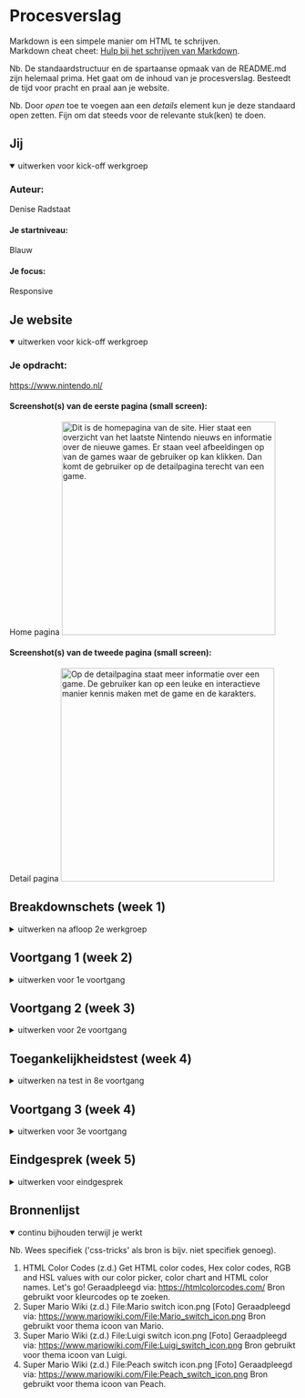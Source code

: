 # Procesverslag
Markdown is een simpele manier om HTML te schrijven.  
Markdown cheat cheet: [Hulp bij het schrijven van Markdown](https://github.com/adam-p/markdown-here/wiki/Markdown-Cheatsheet).

Nb. De standaardstructuur en de spartaanse opmaak van de README.md zijn helemaal prima. Het gaat om de inhoud van je procesverslag. Besteedt de tijd voor pracht en praal aan je website.

Nb. Door *open* toe te voegen aan een *details* element kun je deze standaard open zetten. Fijn om dat steeds voor de relevante stuk(ken) te doen.





## Jij

<details open>
<summary>uitwerken voor kick-off werkgroep</summary>

### Auteur:
Denise Radstaat

#### Je startniveau:
Blauw

#### Je focus:
Responsive
 
</details>





## Je website

<details open>
<summary>uitwerken voor kick-off werkgroep</summary>

### Je opdracht:
https://www.nintendo.nl/

#### Screenshot(s) van de eerste pagina (small screen): 
Home pagina 
<img src="images/Homepagina.jpeg" width="375px" alt="Dit is de homepagina van de site. Hier staat een overzicht van het laatste Nintendo nieuws en informatie over de nieuwe games. Er staan veel afbeeldingen op van de games waar de gebruiker op kan klikken. Dan komt de gebruiker op de detailpagina terecht van een game.">

#### Screenshot(s) van de tweede pagina (small screen):
Detail pagina
<img src="images/Detailpagina.jpeg" width="375px" alt="Op de detailpagina staat meer informatie over een game. De gebruiker kan op een leuke en interactieve manier kennis maken met de game en de karakters.">
 
</details>





## Breakdownschets (week 1)

<details>
<summary>uitwerken na afloop 2e werkgroep</summary>

### de hele pagina: 
<img src="images/Schets1.jpeg">
Een schets die ik tijdens de les gemaakt heb voor de homepagina van mijn website.

### dynamisch deel (bijv menu): 
<img src="images/Schets2.jpeg">
Een schets die laat zien hoe ik de content wil verdelen op een iPad- en desktop formaat.

</details>





## Voortgang 1 (week 2)

<details>
<summary>uitwerken voor 1e voortgang</summary>

### Stand van zaken
Ik ben begonnen met de HTML van website. Verder dan dit ben ik nog niet gekomen. Ik zou graag willen weten hoe
ver ik op dit moment moet zijn met mijn site zodat ik een planning kan maken. Ik kwam erachter dat mijn groepje dezelfde vraag had.
<img src="images/s1.png">
<img src="images/s2.png">

### Verslag van meeting

We hebben het tijdens het voortgangsgesprek voornamelijk over de planning gehad. We moeten nu ongeveer een site hebben met een header, footer en wat content. Dat betekent dat ik achterloop en ik binnenkort even wat meer tijd moet besteden aan mijn website. De docent gaf ons de tip om de opdrachten die we tijdens de les doen meteen te verwerken in mijn website. Dat scheelt tijd, omdat ik op het moment dat ik de opdrachten doe al met de stof bezig ben.

Verder heb ik mijn HTML code van wat ik tot nu toe heb, laten zien aan de docent. De HTML was goed, alhoewel ik de afbeeldingen nog in articles kan zetten. Ook kan ik buttons zetten onder de afbeelding, zodat de afbeelding klikbaar wordt. Dan kan ik de button in de afbeelding positioneren, zoals we in de les geoefend hebben.

Verder viel het onze docent op bij mijn groepsgenoten dat ze veel verschillende classlists hebben gebruikt in de CSS. De docent zei dat we de andere selectors moeten uitproberen en we niet alleen verschillende classlists kunnen gebruiken. Hier ga ik dan ook op letten als ik ga beginnen aan de CSS.

</details>





## Voortgang 2 (week 3)

<details>
<summary>uitwerken voor 2e voortgang</summary>

### Stand van zaken
hier dit ging goed & dit was lastig (neem ook screenshots op van delen van je website en code)
<img src="images/s3.png">
<img src="images/s4.png">
<img src="images/s5.png">
Ik heb een deze week een deel kunnen inhalen, maar ik loop nog steeds erg achter. Daarom wil ik me de komende tijd
extra focussen op dit vak. Het is me wel gelukt om een header te maken voor mijn site. Daar had ik in het begin veel moeite mee,
omdat ik het niet goed voor elkaar kreeg om het logo links te krijgen en de iconen in de header juist rechts.


### Verslag van meeting
Tijdens de meeting heeft de student-assistent naar mijn code gekeken. Ze heeft een aantal kleine foutjes eruit gehaald, zoals delen waar ik niet goed had ingesprongen. Ze zei ook dat ik goed moest opletten dat ik op de juiste manier h1, h2 en h3 gebruik. Aan het einde vroeg ze aan mij wat mijn planning is voor de komende weken. Ik legde haar uit dat ik de komende week me ga focussen op dit vak en in ieder geval de homepagina goed uitgewerkt wil hebben voor de toegankelijkheidstest. Ze vond het een goed idee.

</details>





## Toegankelijkheidstest (week 4)

<details>
<summary>uitwerken na test in 8e voortgang</summary>

### Bevindingen
Lijst met je bevindingen die in de test naar voren kwamen:
1. Verdwaald met de screenreader.
2. Niet overal naartoe tabben
3. Lastige leesbare teksten.

#### Verdwaald met de screenreader
<img src="images/Test1.jpeg">
Hier korte omschrijving (met indien nodig een afbeelding)
Ik ging met mijn klasgenoot kijken hoe mijn site werkt met het gebruiken van een screenreader. Dat bleek lastiger te zijn dan gedacht, omdat de screenreader vaak dingen niet goed uitsprak of veel onnodige dingen uitsprak. In de header zegt hij bijvoorbeeld wel wat het icoon is, maar niet dat de gebruiker ook kan inloggen. Verder was het ook niet duidelijk dat in het grid verschillende games staan. 

Hier een omschrijving van hoe het opgelost kan worden (met indien nodig een afbeelding)
Nogmaals kijken en blijven testen hoe ik mijn site het beste kan ontwerpen voor een screenreader. Bijvoorbeeld een titel toevoegen bij het grid zodat de gebruiker weet dat het over verschillende games gaat. Ik zou ook in de Alt tekst van de iconen kunnen zetten dat het om een link gaat.

#### Niet overal naartoe tabben. 
Hier korte omschrijving (met indien nodig een afbeelding)
Tijdens de test kwam naar voren dat het tabben niet lekker werkt. Er worden stukken in de site overgeslagen. 

Hier een omschrijving van hoe het opgelost kan worden (met indien nodig een afbeelding)
Ik denk dat dit op te lossen is door meer linkjes en knoppen toe te voegen in mijn site. Dit had ik tijdens de test nog niet bij alles gedaan, waardoor er stukken werden overgeslagen.

#### Lastig leesbare teksten
<img src="images/Test2.jpeg">
Hier korte omschrijving (met indien nodig een afbeelding)
Tijdens de test met de ballon en de bril met vlekken erin bleek dat sommige tekst lastig te lezen was. Bijvoorbeeld de hover tekst in de header en de tekst onder de afbeeldingen bij het kopje nieuws.

Hier een omschrijving van hoe het opgelost kan worden (met indien nodig een afbeelding)
Dit zou ik op kunnen lossen door een andere manier toe te passen voor de hover tekst dan ik nu gedaan heb en de tekstgrootte aan te passen.

</details>





## Voortgang 3 (week 4)

<details>
<summary>uitwerken voor 3e voortgang</summary>

### Stand van zaken
<img src="images/s6.png">
<img src="images/s7.png">
<img src="images/s8.png">
<img src="images/s9.png">
<img src="images/s10.png">
<img src="images/s11.png">
<img src="images/s12.png">
Ik heb veel ingehaald de afgelopen week en ik sta er nu goed voor. Ik heb alle content van de homepagina nu toegevoegd aan mijn site. Ik begon met het maken van een grid waar alle games in staan. Die is nu af en responsive. Daarnaast heb ik een footer toegevoegd en drie buttons waarmee je d.m.v. javascript het thema van de site kan aanpassen. De knoppen werken alleen nog niet helemaal, omdat ik eerst een thema moet uitzetten en dan pas een nieuwe kan aanzetten. Ik wil vragen tijdens het gesprek hoe ik dit kan oplossen. In de komende week wil ik de tweede pagina maken en states toevoegen aan mijn site.

### Verslag van meeting
De docent heeft mij geholpen met mijn thema's. Ik heb nu een classList.remove toegevoegd aan de functies en gezegd dat hij eerst de andere classes moet verwijderen, voordat hij het nieuwe thema toevoegt. Verder moet ik nog de laatste paar dingen toevoegen aan mijn site en een tweede pagina maken. Daar ga ik me dan de komende tijd op focussen.

</details>





## Eindgesprek (week 5)

<details>
<summary>uitwerken voor eindgesprek</summary>

### Stand van zaken
hier dit ging goed & dit was lastig (neem ook screenshots op van delen van je website en code)

### Screenshot(s)

hier screenshot(s) van je eindresultaat

</details>





## Bronnenlijst

<details open>
<summary>continu bijhouden terwijl je werkt</summary>

Nb. Wees specifiek ('css-tricks' als bron is bijv. niet specifiek genoeg).

1. HTML Color Codes (z.d.) Get HTML color codes, Hex color codes, RGB and HSL values with our color picker, color chart and HTML color names. Let's go! Geraadpleegd via: https://htmlcolorcodes.com/ 
Bron gebruikt voor kleurcodes op te zoeken.
2. Super Mario Wiki (z.d.) File:Mario switch icon.png [Foto] Geraadpleegd via: https://www.mariowiki.com/File:Mario_switch_icon.png
Bron gebruikt voor thema icoon van Mario.
3. Super Mario Wiki (z.d.) File:Luigi switch icon.png [Foto] Geraadpleegd via: https://www.mariowiki.com/File:Luigi_switch_icon.png
Bron gebruikt voor thema icoon van Luigi.
4. Super Mario Wiki (z.d.) File:Peach switch icon.png [Foto] Geraadpleegd via: https://www.mariowiki.com/File:Peach_switch_icon.png
Bron gebruikt voor thema icoon van Peach.

</details>